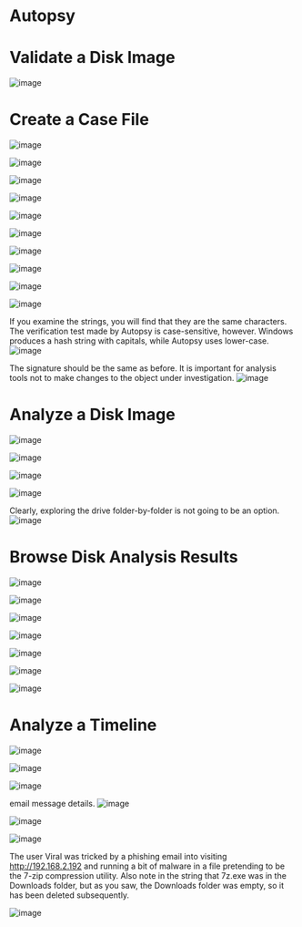 # Autopsy


# Validate a Disk Image

![image](https://github.com/itzyezz/Autopsy/assets/105263523/d328b7ef-d2f7-40da-b30d-9d4c562a4ad7)

# Create a Case File

![image](https://github.com/itzyezz/Autopsy/assets/105263523/f3afe12d-ba7b-43a5-a672-5ea8f939c166)

![image](https://github.com/itzyezz/Autopsy/assets/105263523/832e8c10-f48f-4ec9-8c68-2b6379e88e9f)

![image](https://github.com/itzyezz/Autopsy/assets/105263523/d8db7718-b5a2-4738-bfa7-31383aee9801)

![image](https://github.com/itzyezz/Autopsy/assets/105263523/2edb618d-6966-49f5-b114-a57c93adf32d)

![image](https://github.com/itzyezz/Autopsy/assets/105263523/6edab2e1-fac3-4c97-87cb-75f9189aaf70)

![image](https://github.com/itzyezz/Autopsy/assets/105263523/d5f51385-73a0-480d-b4c8-16a126aed440)

![image](https://github.com/itzyezz/Autopsy/assets/105263523/463dc350-4d22-4930-b906-29a447e9f2a4)

![image](https://github.com/itzyezz/Autopsy/assets/105263523/634f8c4c-a345-4fcf-bff9-6ede71a88802)

![image](https://github.com/itzyezz/Autopsy/assets/105263523/e48c05ce-6767-4540-9283-42f1a21bdb7c)

![image](https://github.com/itzyezz/Autopsy/assets/105263523/68c76f1a-9703-4e3c-a58b-6a29f62da4d5)

If you examine the strings, you will find that they are the same characters. The verification test made by Autopsy is case-sensitive, however. Windows produces a hash string with capitals, while Autopsy uses lower-case.
![image](https://github.com/itzyezz/Autopsy/assets/105263523/d7eaafa5-525f-47f5-89b2-eec9d4216ebb)

The signature should be the same as before. It is important for analysis tools not to make changes to the object under investigation.
![image](https://github.com/itzyezz/Autopsy/assets/105263523/ee56c93f-f41c-4b24-82fb-62673f5f202e)

# Analyze a Disk Image

![image](https://github.com/itzyezz/Autopsy/assets/105263523/2d712a36-e319-40f2-a749-75bb43ce5cb4)

![image](https://github.com/itzyezz/Autopsy/assets/105263523/f33eb3a7-5d18-4cb5-bc3d-379ab04c5169)

![image](https://github.com/itzyezz/Autopsy/assets/105263523/89ce11bd-4df7-4294-a8fe-0a59dbc824c9)

![image](https://github.com/itzyezz/Autopsy/assets/105263523/0e2afe12-0970-433e-97c3-b69dd3c69777)

Clearly, exploring the drive folder-by-folder is not going to be an option.
![image](https://github.com/itzyezz/Autopsy/assets/105263523/712a5574-79ac-414e-99e8-3be33fbb799e)

# Browse Disk Analysis Results

![image](https://github.com/itzyezz/Autopsy/assets/105263523/a8090db9-3f25-440c-925d-c0e1e5737df0)

![image](https://github.com/itzyezz/Autopsy/assets/105263523/8c7fa9c8-7a62-4842-a287-b04a08c87eea)

![image](https://github.com/itzyezz/Autopsy/assets/105263523/9a8089eb-4f35-4133-9a72-d23e8bd3027f)

![image](https://github.com/itzyezz/Autopsy/assets/105263523/1c42dabc-14d0-4948-8b74-46d8ecbc054d)

![image](https://github.com/itzyezz/Autopsy/assets/105263523/9951a4b4-d5a2-4151-8101-09d554470757)

![image](https://github.com/itzyezz/Autopsy/assets/105263523/8dcc63c3-55df-4994-b38d-c11026660c3f)

![image](https://github.com/itzyezz/Autopsy/assets/105263523/8007dd11-4570-4349-85b7-881e636832e6)

# Analyze a Timeline

![image](https://github.com/itzyezz/Autopsy/assets/105263523/bd550da1-e27c-4e91-92d3-f3e2e6694c93)

![image](https://github.com/itzyezz/Autopsy/assets/105263523/0fd524e3-9fef-4d08-a03a-4215ee78cf06)

![image](https://github.com/itzyezz/Autopsy/assets/105263523/cb85f205-7dbb-4402-a435-8137473f6fb7)

email message details.
![image](https://github.com/itzyezz/Autopsy/assets/105263523/f7e28010-26eb-4029-82ab-e94d5d124023)

![image](https://github.com/itzyezz/Autopsy/assets/105263523/e6cb6325-b038-4a69-81e1-12bf1bbff712)

![image](https://github.com/itzyezz/Autopsy/assets/105263523/47adaec6-46d2-45a1-bd42-076c203e67a1)

The user Viral was tricked by a phishing email into visiting http://192.168.2.192 and running a bit of malware in a file pretending to be the 7-zip compression utility. Also note in the string that 7z.exe was in the Downloads folder, but as you saw, the Downloads folder was empty, so it has been deleted subsequently.

![image](https://github.com/itzyezz/Autopsy/assets/105263523/0511578b-0bf9-4185-ac52-6863c90ebc40)

